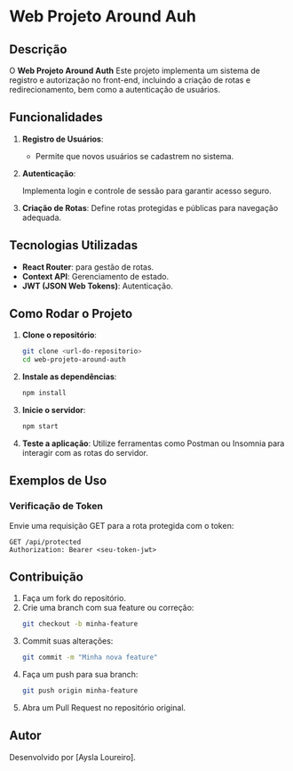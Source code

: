 # Web Projeto Around Auh

## Descrição

O **Web Projeto Around Auth** Este projeto implementa um sistema de registro e autorização no front-end, incluindo a criação de rotas e redirecionamento, bem como a autenticação de usuários.

## Funcionalidades

1. **Registro de Usuários**:

   - Permite que novos usuários se cadastrem no sistema.

2. **Autenticação**:

   Implementa login e controle de sessão para garantir acesso seguro.

3. **Criação de Rotas**:
   Define rotas protegidas e públicas para navegação adequada.

## Tecnologias Utilizadas

- **React Router**: para gestão de rotas.
- **Context API**: Gerenciamento de estado.
- **JWT (JSON Web Tokens)**: Autenticação.

## Como Rodar o Projeto

1. **Clone o repositório**:

   ```bash
   git clone <url-do-repositorio>
   cd web-projeto-around-auth
   ```

2. **Instale as dependências**:

   ```bash
   npm install
   ```

3. **Inicie o servidor**:

   ```bash
   npm start
   ```

4. **Teste a aplicação**:
   Utilize ferramentas como Postman ou Insomnia para interagir com as rotas do servidor.

## Exemplos de Uso

### Verificação de Token

Envie uma requisição GET para a rota protegida com o token:

```http
GET /api/protected
Authorization: Bearer <seu-token-jwt>
```

## Contribuição

1. Faça um fork do repositório.
2. Crie uma branch com sua feature ou correção:
   ```bash
   git checkout -b minha-feature
   ```
3. Commit suas alterações:
   ```bash
   git commit -m "Minha nova feature"
   ```
4. Faça um push para sua branch:
   ```bash
   git push origin minha-feature
   ```
5. Abra um Pull Request no repositório original.

## Autor

Desenvolvido por [Aysla Loureiro].
